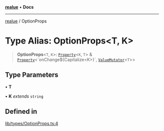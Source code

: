 [**realue**](../README.md) • **Docs**

***

[realue](../README.md) / OptionProps

# Type Alias: OptionProps\<T, K\>

> **OptionProps**\<`T`, `K`\>: [`Property`](Property.md)\<`K`, `T`\> & [`Property`](Property.md)\<\`onChange$\{Capitalize\<K\>\}\`, [`ValueMutator`](ValueMutator.md)\<`T`\>\>

## Type Parameters

• **T**

• **K** *extends* `string`

## Defined in

[lib/types/OptionProps.ts:4](https://github.com/nevoland/realue/blob/bd94583533dfd64901173bd4809940f1a6c957d9/lib/types/OptionProps.ts#L4)
